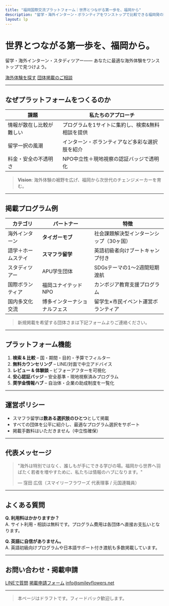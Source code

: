 ```yaml
---
title: "福岡国際交流プラットフォーム｜世界とつながる第一歩を、福岡から"
description: "留学・海外インターン・ボランティアをワンストップで比較できる福岡発の国際交流ハブ"
layout: lp
---
```


# 世界とつながる第一歩を、福岡から。

留学・海外インターン・スタディツアー——
あなたに最適な海外体験をワンストップで見つけよう。

[海外体験を探す](#search)   [団体掲載のご相談](#partner)

---

## なぜプラットフォームをつくるのか
| 課題 | 私たちのアプローチ |
|-------|-------------------|
| 情報が散在し比較が難しい | プログラムを1サイトに集約し、検索&無料相談を提供 |
| 留学一択の風潮 | インターン・ボランティアなど多彩な選択肢を紹介 |
| 料金・安全の不透明さ | NPO中立性＋現地視察の認証バッジで透明化 |

> **Vision**: 海外体験の裾野を広げ、福岡から次世代のチェンジメーカーを育む。

---

## 掲載プログラム例 <a id="search"></a>
| カテゴリ | パートナー | 特徴 |
|-----------|------------|------|
| 海外インターン | **タイガーモブ** | 社会課題解決型インターンシップ（30ヶ国） |
| 語学＋ホームステイ | **スマフラ留学** | 英語初級者向けブートキャンプ付き |
| スタディツアー | APU学生団体 | SDGsテーマの1〜2週間短期渡航 |
| 国際ボランティア | 福岡ユナイテッドNPO | カンボジア教育支援プログラム |
| 国内多文化交流 | 博多インターナショナルフェス | 留学生×市民イベント運営ボランティア |

> 新規掲載を希望する団体さまは下記フォームよりご連絡ください。

---

## プラットフォーム機能
1. **検索 & 比較** – 国・期間・目的・予算でフィルター
2. **無料カウンセリング** – LINE/対面で中立アドバイス
3. **レビュー & 体験談** – ビフォーアフターを可視化
4. **安心認証バッジ** – 安全基準・現地視察済みプログラム
5. **奨学金情報ハブ** – 自治体・企業の助成制度を一覧化

---

## 運営ポリシー
- スマフラ留学は**数ある選択肢のひとつ**として掲載
- すべての団体を公平に紹介し、最適なプログラム選択をサポート
- 掲載手数料はいただきません（中立性確保）

---

## 代表メッセージ
> "海外は特別ではなく、誰しもが手にできる学びの場。福岡から世界へ羽ばたく若者を増やすために、私たちは情報のハブになります。"
>
> — 窪田 広信（スマイリーフラワーズ 代表理事 / 元国連職員）

---

## よくある質問
**Q. 利用料はかかりますか？**  
A. サイト利用・相談は無料です。プログラム費用は各団体へ直接お支払いとなります。

**Q. 英語に自信がありません。**  
A. 英語初級向けプログラムや日本語サポート付き渡航も多数掲載しています。

---

## お問い合わせ・掲載申請 <a id="partner"></a>
[LINEで質問](https://line.me)   [掲載申請フォーム](https://forms.gle)   info@smileyflowers.net

---

> 本ページはドラフトです。フィードバック歓迎します。 